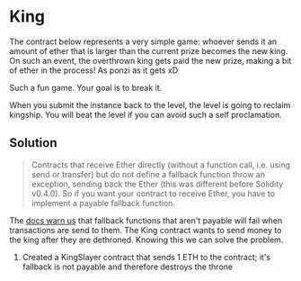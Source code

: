# King

The contract below represents a very simple game: whoever sends it an amount of ether that is larger than the current prize becomes the new king. On such an event, the overthrown king gets paid the new prize, making a bit of ether in the process! As ponzi as it gets xD

Such a fun game. Your goal is to break it.

When you submit the instance back to the level, the level is going to reclaim kingship. You will beat the level if you can avoid such a self proclamation.

## Solution

> Contracts that receive Ether directly (without a function call, i.e. using send or transfer) but do not define a fallback function throw an exception, sending back the Ether (this was different before Solidity v0.4.0). So if you want your contract to receive Ether, you have to implement a payable fallback function.

The [docs warn us](https://solidity.readthedocs.io/en/v0.5.3/contracts.html#fallback-function) that fallback functions that aren't payable will fail when transactions are send to them. The King contract wants to send money to the king after they are dethroned. Knowing this we can solve the problem.

1. Created a KingSlayer contract that sends 1 ETH to the contract; it's fallback is not payable and therefore destroys the throne
